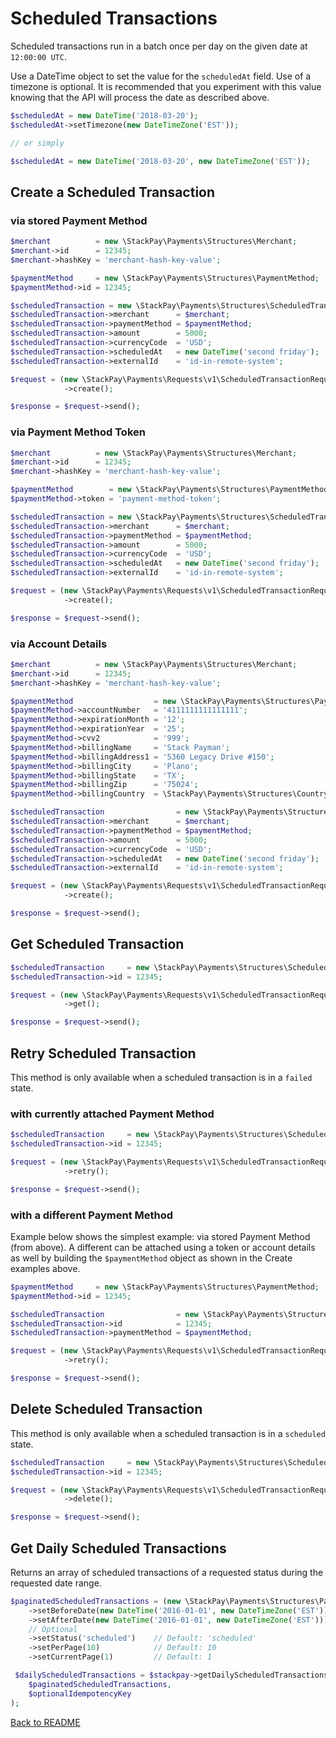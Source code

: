 # Scheduled Transactions

Scheduled transactions run in a batch once per day on the given date at `12:00:00 UTC`.

Use a DateTime object to set the value for the `scheduledAt` field. Use of a timezone is optional. It is recommended that you experiment with this value knowing that the API will process the date as described above.

```php
$scheduledAt = new DateTime('2018-03-20');
$scheduledAt->setTimezone(new DateTimeZone('EST'));

// or simply

$scheduledAt = new DateTime('2018-03-20', new DateTimeZone('EST'));
```

## Create a Scheduled Transaction

### via stored Payment Method

```php
$merchant          = new \StackPay\Payments\Structures\Merchant;
$merchant->id      = 12345;
$merchant->hashKey = 'merchant-hash-key-value';

$paymentMethod     = new \StackPay\Payments\Structures\PaymentMethod;
$paymentMethod->id = 12345;

$scheduledTransaction = new \StackPay\Payments\Structures\ScheduledTransaction;
$scheduledTransaction->merchant      = $merchant;
$scheduledTransaction->paymentMethod = $paymentMethod;
$scheduledTransaction->amount        = 5000;
$scheduledTransaction->currencyCode  = 'USD';
$scheduledTransaction->scheduledAt   = new DateTime('second friday');
$scheduledTransaction->externalId    = 'id-in-remote-system';

$request = (new \StackPay\Payments\Requests\v1\ScheduledTransactionRequest($scheduledTransaction))
            ->create();

$response = $request->send();
```

### via Payment Method Token

```php
$merchant          = new \StackPay\Payments\Structures\Merchant;
$merchant->id      = 12345;
$merchant->hashKey = 'merchant-hash-key-value';

$paymentMethod        = new \StackPay\Payments\Structures\PaymentMethod;
$paymentMethod->token = 'payment-method-token';

$scheduledTransaction = new \StackPay\Payments\Structures\ScheduledTransaction;
$scheduledTransaction->merchant      = $merchant;
$scheduledTransaction->paymentMethod = $paymentMethod;
$scheduledTransaction->amount        = 5000;
$scheduledTransaction->currencyCode  = 'USD';
$scheduledTransaction->scheduledAt   = new DateTime('second friday');
$scheduledTransaction->externalId    = 'id-in-remote-system';

$request = (new \StackPay\Payments\Requests\v1\ScheduledTransactionRequest($scheduledTransaction))
            ->create();

$response = $request->send();
```

### via Account Details

```php
$merchant          = new \StackPay\Payments\Structures\Merchant;
$merchant->id      = 12345;
$merchant->hashKey = 'merchant-hash-key-value';

$paymentMethod                  = new \StackPay\Payments\Structures\PaymentMethod;
$paymentMethod->accountNumber   = '4111111111111111';
$paymentMethod->expirationMonth = '12';
$paymentMethod->expirationYear  = '25';
$paymentMethod->cvv2            = '999';
$paymentMethod->billingName     = 'Stack Payman';
$paymentMethod->billingAddress1 = '5360 Legacy Drive #150';
$paymentMethod->billingCity     = 'Plano';
$paymentMethod->billingState    = 'TX';
$paymentMethod->billingZip      = '75024';
$paymentMethod->billingCountry  = \StackPay\Payments\Structures\Country::usa();

$scheduledTransaction                = new \StackPay\Payments\Structures\ScheduledTransaction;
$scheduledTransaction->merchant      = $merchant;
$scheduledTransaction->paymentMethod = $paymentMethod;
$scheduledTransaction->amount        = 5000;
$scheduledTransaction->currencyCode  = 'USD';
$scheduledTransaction->scheduledAt   = new DateTime('second friday');
$scheduledTransaction->externalId    = 'id-in-remote-system';

$request = (new \StackPay\Payments\Requests\v1\ScheduledTransactionRequest($scheduledTransaction))
            ->create();

$response = $request->send();
```

## Get Scheduled Transaction

```php
$scheduledTransaction     = new \StackPay\Payments\Structures\ScheduledTransaction;
$scheduledTransaction->id = 12345;

$request = (new \StackPay\Payments\Requests\v1\ScheduledTransactionRequest($scheduledTransaction))
            ->get();

$response = $request->send();
```

## Retry Scheduled Transaction

This method is only available when a scheduled transaction is in a `failed` state.

### with currently attached Payment Method

```php
$scheduledTransaction     = new \StackPay\Payments\Structures\ScheduledTransaction;
$scheduledTransaction->id = 12345;

$request = (new \StackPay\Payments\Requests\v1\ScheduledTransactionRequest($scheduledTransaction))
            ->retry();

$response = $request->send();
```

### with a different Payment Method

Example below shows the simplest example: via stored Payment Method (from above). A different can be attached using a token or account details as well by building the `$paymentMethod` object as shown in the Create examples above.

```php
$paymentMethod     = new \StackPay\Payments\Structures\PaymentMethod;
$paymentMethod->id = 12345;

$scheduledTransaction                = new \StackPay\Payments\Structures\ScheduledTransaction;
$scheduledTransaction->id            = 12345;
$scheduledTransaction->paymentMethod = $paymentMethod;

$request = (new \StackPay\Payments\Requests\v1\ScheduledTransactionRequest($scheduledTransaction))
            ->retry();

$response = $request->send();
```

## Delete Scheduled Transaction

This method is only available when a scheduled transaction is in a `scheduled` state.

```php
$scheduledTransaction     = new \StackPay\Payments\Structures\ScheduledTransaction;
$scheduledTransaction->id = 12345;

$request = (new \StackPay\Payments\Requests\v1\ScheduledTransactionRequest($scheduledTransaction))
            ->delete();

$response = $request->send();
```

## Get Daily Scheduled Transactions

Returns an array of scheduled transactions of a requested status during the requested date range.

```php
$paginatedScheduledTransactions = (new \StackPay\Payments\Structures\PaginatedScheduledTransactions())
    ->setBeforeDate(new DateTime('2016-01-01', new DateTimeZone('EST')))
    ->setAfterDate(new DateTime('2016-01-01', new DateTimeZone('EST')));
    // Optional
    ->setStatus('scheduled')    // Default: 'scheduled'
    ->setPerPage(10)            // Default: 10
    ->setCurrentPage(1)         // Default: 1

 $dailyScheduledTransactions = $stackpay->getDailyScheduledTransactions(
    $paginatedScheduledTransactions,
    $optionalIdempotencyKey
);
```

[Back to README](../README.md)
